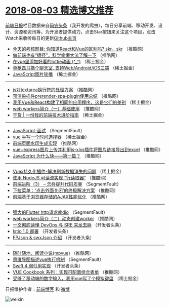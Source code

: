 # [2018-08-03 精选博文推荐](https://toutiao.qdkfweb.cn/date/2018/08/03)

[前端日报](https://qdkfweb.cn/c/news)栏目数据来自[码农头条](https://toutiao.qdkfweb.cn/)（我开发的爬虫），每日分享前端、移动开发、设计、资源和资讯等，为开发者提供动力，点击Star按钮来关注这个项目，点击Watch来收听每日的更新[Github主页](https://github.com/kujian/frontendDaily)
* [今天的考核题目: 你知道React和Vue的区别吗? skr，skr](https://toutiao.qdkfweb.cn/81918.html) （推酷网）
* [做前端也有“捷径”，科学偷懒大法了解一下](https://toutiao.qdkfweb.cn/81925.html) （推酷网）
* [在vue里添加好看的lottie动画 (^_^)](https://toutiao.qdkfweb.cn/81847.html) （稀土掘金）
* [单枪匹马撸个聊天室, 支持Web/Android/iOS三端](https://toutiao.qdkfweb.cn/81850.html) （稀土掘金）
* [JavaScript图片轮播](https://toutiao.qdkfweb.cn/81840.html) （稀土掘金）

***
* [js对textarea换行符的处理方案](https://toutiao.qdkfweb.cn/81911.html) （推酷网）
* [预渲染插件prerender-spa-plugin使用总结](https://toutiao.qdkfweb.cn/81916.html) （推酷网）
* [我用Vue和React构建了相同的应用程序，这是它们的差别](https://toutiao.qdkfweb.cn/81848.html) （稀土掘金）
* [web workers简介（一）基础使用](https://toutiao.qdkfweb.cn/81930.html) （推酷网）
* [干货 | 一份我的前端技术进阶指南](https://toutiao.qdkfweb.cn/81851.html) （稀土掘金）

***
* [JavaScript-面试](https://toutiao.qdkfweb.cn/81819.html) （SegmentFault）
* [vue 手写一个时间选择器](https://toutiao.qdkfweb.cn/81841.html) （稀土掘金）
* [前端页面水印生成实现](https://toutiao.qdkfweb.cn/81915.html) （推酷网）
* [vue+express图片上传并利用js-xlxs插件将图片链接导出到excel](https://toutiao.qdkfweb.cn/81924.html) （推酷网）
* [JavaScript 为什么快——第一篇？](https://toutiao.qdkfweb.cn/81913.html) （推酷网）

***
* [Vuex持久化插件-解决刷新数据消失的问题](https://toutiao.qdkfweb.cn/81845.html) （稀土掘金）
* [使用 NodeJS 可读流实现 “行读取器”](https://toutiao.qdkfweb.cn/81926.html) （推酷网）
* [前端进阶（3） &#8211; 怎样提升代码质量](https://toutiao.qdkfweb.cn/81824.html) （SegmentFault）
* [下拉菜单：‘点击外面关闭’的终极解决方案](https://toutiao.qdkfweb.cn/81927.html) （推酷网）
* [前端基于浏览器存储的AJAX性能优化](https://toutiao.qdkfweb.cn/81917.html) （推酷网）

***
* [强大的Flutter http请求库dio](https://toutiao.qdkfweb.cn/81826.html) （SegmentFault）
* [web workers简介（二）动态创建worker](https://toutiao.qdkfweb.cn/81929.html) （推酷网）
* [一文彻底读懂 DevOps 与 SRE 来龙去脉](https://toutiao.qdkfweb.cn/81890.html) （开发者头条）
* [Istio 1.0 部署](https://toutiao.qdkfweb.cn/81879.html) （开发者头条）
* [FPJson &amp; swxJson 介绍](https://toutiao.qdkfweb.cn/81891.html) （开发者头条）

***
* [随时随地，阅读小说(mpvue)](https://toutiao.qdkfweb.cn/81920.html) （推酷网）
* [思维导图描述vue执行机制](https://toutiao.qdkfweb.cn/81827.html) （SegmentFault）
* [Swift 4 弱引用实现](https://toutiao.qdkfweb.cn/81892.html) （开发者头条）
* [VUE Cookbook 系列：实现可配置组合表单](https://toutiao.qdkfweb.cn/81921.html) （推酷网）
* [受够了移动端的数字输入，我用vue写了个模拟键盘](https://toutiao.qdkfweb.cn/81836.html) （稀土掘金）

日报维护作者：[前端博客](https://qdkfweb.cn/) 和 [微博](https://qdkfweb.cn/go/weibo)

![weixin](https://user-images.githubusercontent.com/3055447/38468989-651132ac-3b80-11e8-8e6b-15122322a9d7.png)